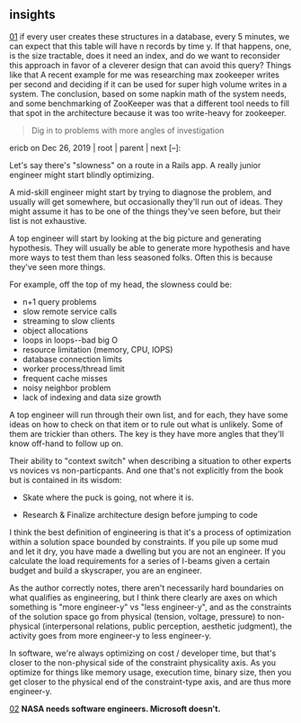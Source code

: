 ## insights

[01](https://news.ycombinator.com/item?id=21870889)
if every user creates these structures in a database, every 5 minutes, we can expect that this table will have n records by time y. If that happens, one, is the size tractable, does it need an index, and do we want to reconsider this approach in favor of a cleverer design that can avoid this query? Things like that
A recent example for me was researching max zookeeper writes per second and deciding if it can be used for super high volume writes in a system. The conclusion, based on some napkin math of the system needs, and some benchmarking of ZooKeeper was that a different tool needs to fill that spot in the architecture because it was too write-heavy for zookeeper.

> Dig in to problems with more angles of investigation

ericb on Dec 26, 2019 | root | parent | next [–]:

Let's say there's "slowness" on a route in a Rails app. A really junior engineer might start blindly optimizing.

A mid-skill engineer might start by trying to diagnose the problem, and usually will get somewhere, but occasionally they'll run out of ideas. They might assume it has to be one of the things they've seen before, but their list is not exhaustive.

A top engineer will start by looking at the big picture and generating hypothesis. They will usually be able to generate more hypothesis and have more ways to test them than less seasoned folks. Often this is because they've seen more things.

For example, off the top of my head, the slowness could be:

- n+1 query problems
- slow remote service calls
- streaming to slow clients
- object allocations
- loops in loops--bad big O
- resource limitation (memory, CPU, IOPS)
- database connection limits
- worker process/thread limit
- frequent cache misses
- noisy neighbor problem
- lack of indexing and data size growth

A top engineer will run through their own list, and for each, they have some ideas on how to check on that item or to rule out what is unlikely. Some of them are trickier than others. The key is they have more angles that they'll know off-hand to follow up on.

Their ability to "context switch" when describing a situation to other experts vs novices vs non-particpants.
And one that's not explicitly from the book but is contained in its wisdom:

- Skate where the puck is going, not where it is.

- Research & Finalize architecture design before jumping to code

I think the best definition of engineering is that it's a process of optimization within a solution space bounded by constraints. If you pile up some mud and let it dry, you have made a dwelling but you are not an engineer. If you calculate the load requirements for a series of I-beams given a certain budget and build a skyscraper, you are an engineer.

As the author correctly notes, there aren't necessarily hard boundaries on what qualifies as engineering, but I think there clearly are axes on which something is "more engineer-y" vs "less engineer-y", and as the constraints of the solution space go from physical (tension, voltage, pressure) to non-physical (interpersonal relations, public perception, aesthetic judgment), the activity goes from more engineer-y to less engineer-y.

In software, we're always optimizing on cost / developer time, but that's closer to the non-physical side of the constraint physicality axis. As you optimize for things like memory usage, execution time, binary size, then you get closer to the physical end of the constraint-type axis, and are thus more engineer-y.

[02](https://news.ycombinator.com/item?id=29998868) **NASA needs software engineers. Microsoft doesn't.**
